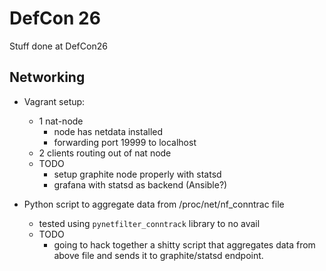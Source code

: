 # DefCon 26
Stuff done at DefCon26

## Networking
- Vagrant setup:
  - 1 nat-node
    - node has netdata installed
    - forwarding port 19999 to localhost
  - 2 clients routing out of nat node
  - TODO
    - setup graphite node properly with statsd
    - grafana with statsd as backend (Ansible?)
  
- Python script to aggregate data from /proc/net/nf_conntrac file
  - tested using `pynetfilter_conntrack` library to no avail
  - TODO
    - going to hack together a shitty script that aggregates data from above file and sends it to graphite/statsd endpoint.
